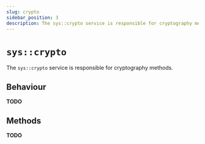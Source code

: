```yaml
---
slug: crypto
sidebar_position: 3
description: The sys::crypto service is responsible for cryptography methods.
---
```


# `sys::crypto`

The `sys::crypto` service is responsible for cryptography methods.

## Behaviour

**TODO**

## Methods

**TODO**
